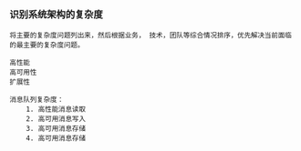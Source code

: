 ### 识别系统架构的复杂度
    将主要的复杂度问题列出来，然后根据业务， 技术，团队等综合情况排序，优先解决当前面临的最主要的复杂度问题。

    高性能
    高可用性
    扩展性

    消息队列复杂度：  
        1. 高性能消息读取
        2. 高可用消息写入
        3. 高可用消息存储
        4. 高可用消息存储
